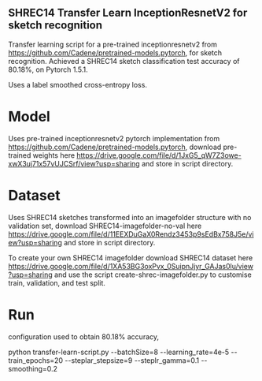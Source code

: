 ## SHREC14 Transfer Learn InceptionResnetV2 for sketch recognition

Transfer learning script for a pre-trained inceptionresnetv2 from https://github.com/Cadene/pretrained-models.pytorch, for sketch recognition. Achieved a SHREC14 sketch classification test accuracy of 80.18%, on Pytorch 1.5.1.

Uses a label smoothed cross-entropy loss. 

# Model
Uses pre-trained inceptionresnetv2 pytorch implementation from https://github.com/Cadene/pretrained-models.pytorch, download pre-trained weights here https://drive.google.com/file/d/1JxG5_qW7Z3owe-xwX3uj71x57vUJCSrf/view?usp=sharing and store in script directory. 

# Dataset

Uses SHREC14 sketches transformed into an imagefolder structure with no validation set, download SHREC14-imagefolder-no-val here https://drive.google.com/file/d/11EEXDuGaX0Rendz3453p9sEdBx758J5e/view?usp=sharing and store in script directory. 

To create your own SHREC14 imagefolder download SHREC14 dataset here https://drive.google.com/file/d/1XA53BG3oxPvx_0SuipnJjyr_GAJas0lu/view?usp=sharing and use the script create-shrec-imagefolder.py to customise train, validation, and test split.

# Run
configuration used to obtain 80.18% accuracy,

python transfer-learn-script.py --batchSize=8 --learning_rate=4e-5 --train_epochs=20 --steplar_stepsize=9 --steplr_gamma=0.1 --smoothing=0.2


